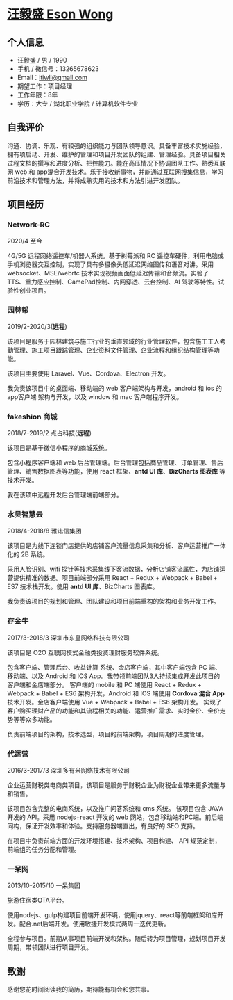 
# [汪毅盛 Eson Wong](https://esonwong.com)

## 个人信息
- 汪毅盛 / 男 / 1990 
- 手机 / 微信号：13265678623
- Email：itiwll@gmail.com
- 期望工作：项目经理
- 工作年限：8年
- 学历：大专 / 湖北职业学院 / 计算机软件专业

## 自我评价
沟通、协调、乐观、有较强的组织能力与团队领导意识。具备丰富技术实施经验，拥有项启动、开发、维护的管理和项目开发团队的组建、管理经验。具备项目相关过程文档的撰写和进度分析、把控能力。能在高压情况下协调团队工作。熟悉互联网 web 和 app混合开发技术。乐于接收新事物，并能通过互联网搜集信息，学习前沿技术和管理方法，并将成熟实用的技术和方法引进开发团队。

## 项目经历
### Network-RC
2020/4 至今

4G/5G 远程网络遥控车/机器人系统。基于树莓派和 RC 遥控车硬件，利用电脑或手机浏览器交互控制，实现了具有多摄像头低延迟网络图传和语音对讲。采用 websocket、MSE/webrtc 技术实现视频画面低延迟传输和音频流。实验了 TTS、重力感应控制、GamePad控制、内网穿透、云台控制、AI 驾驶等特性。试验性创业项目。


### 园林帮
2019/2-2020/3(__远程__)

该项目是服务于园林建筑与施工行业的垂直领域的行业管理软件，包含施工工人考勤管理、施工项目跟踪管理、企业资料文件管理、企业流程和组织结构管理等功能。

该项目主要使用 Laravel、Vue、Cordova、Electron 开发。

我负责该项目中的桌面端、移动端的 web 客户端架构与开发，android 和 ios 的 app客户端 架构与开发，以及 window 和 mac 客户端程序开发。

### fakeshion 商城
2018/7-2019/2 点占科技(__远程__)

该项目是基于微信小程序的商城系统。

包含小程序客户端和 web 后台管理端。后台管理包括商品管理、订单管理、售后管理、销售数据图表等功能，使用 react 框架、__antd UI 库__、__BizCharts 图表库__ 等技术开发。

我在该项中远程开发后台管理端前端部分。

### 水贝智慧云

2018/4-2018/8 雅诺信集团

该项目是为线下连锁门店提供的店铺客户流量信息采集和分析、客户运营推广一体化的 2B 系统。

采用人脸识别、wifi 探针等技术采集线下客流数据，分析店铺客流属性，为店铺运营提供精准的数据。项目前端部分采用 React + Redux + Webpack + Babel + ES7 技术栈开发。使用 __antd UI 库__、BizCharts 图表库。

我负责该项目的规划和管理、团队建设和项目前端重构的架构和业务开发工作。

### 存金牛
2017/3-2018/3 深圳市东皇网络科技有限公司

该项目是 O2O 互联网模式金融类投资理财服务软件系统。

包含客户端、管理后台、收益计算
系统、金店客户端，其中客户端包含 PC 端、移动端、以及 Android 和 IOS App。我带领前端团队3人持续集成开发此项目的客户端和金店端部分。
客户端的 mobile 和 PC 端使用 React + Redux + Webpack + Babel + ES6 架构开发，Android 和 IOS 端使用 __Cordova 混合 App__ 技术开发。金店客户端使用 Vue + Webpack + Babel + ES6 架构开发。
实现了客户购买理财产品的功能和其流程相关的功能、运营推广需求、实时金价、金价走势等等众多功能。

负责前端项目的架构，技术选型，项目的前端架构，项目周期的进度管理。

### 代运营 
2016/3-2017/3 深圳多有米网络技术有限公司

企业运营财税类电商类项目，该项目是服务于财税企业为财税企业带来更多流量与和销售。

该项目包含完整的电商系统，以及推广问答系统和 cms 系统。
该项目包含 JAVA 开发的 API。采用 nodejs+react 开发的 web 网站，包含移动端和PC端。前后端同构，保证开发效率和体验。支持服务器端直出，有良好的 SEO 支持。

在项目中负责前端方面的开发环境搭建、技术架构、项目构建、 API 规范定制，前端组的任务分配和管理。

### 一呆网
2013/10-2015/10 一呆集团

旅游住宿类OTA平台。

使用nodejs、gulp构建项目前端开发环境，使用jquery、react等前端框架和库开发。配合.net后端开发。使用敏捷开发模式两周一迭代更新。

全程参与项目。前期从事项目前端开发和架构。随后转为项目管理，规划项目开发周期，带领团队进行项目开发。


## 致谢
感谢您花时间阅读我的简历，期待能有机会和您共事。
      
